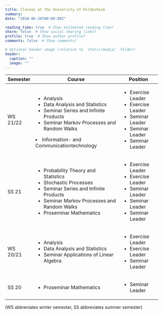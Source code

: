 ```yaml
---
title: Classes at the University of Hildesheim
summary:
date: "2018-06-28T00:00:00Z"

reading_time: true  # Show estimated reading time?
share: false  # Show social sharing links?
profile: true  # Show author profile?
comments: false  # Show comments?

# Optional header image (relative to `static/media/` folder).
header:
  caption: ""
  image: ""
---
```


| Semester          | Course                    | Position           |
| ------------------| ------------------------- | -------------------|
| WS 21/22          | <ul><li>Analysis</li><li>Data Analysis and Statistics</li> <li>Seminar Series and Infinite Products</li><li>Seminar Markov Processes and Random Walks</li></ul> <li>Information- and Communicationtechnology</li>  | <ul><li>Exercise Leader</li><li>Exercise Leader</li> <li>Seminar Leader</li><li>Seminar Leader</li><li>Seminar Leader</li></ul>             |
| SS 21          | <ul><li>Probability Theory and Statistics</li><li>Stochastic Processes</li><li>Seminar Series and Infinite Products</li><li>Seminar Markov Processes and Random Walks</li><li>Proseminar Mathematics</li></ul>| <ul><li>Exercise Leader</li><li>Exercise Leader</li><li>Seminar Leader</li><li>Seminar Leader</li><li>Seminar Leader</li></ul>             |
| WS 20/21          | <ul><li>Analysis</li><li>Data Analysis and Statistics</li> <li>Seminar Applications of Linear Algebra</li></ul>  | <ul><li>Exercise Leader</li><li>Exercise Leader</li> <li>Seminar Leader</li></ul>             |
| SS 20             | <ul><li>Proseminar Mathematics</li></ul>    | <ul><li>Seminar Leader</li></ul>              |

(WS abbreviates winter semester, SS abbreviates summer semester)
